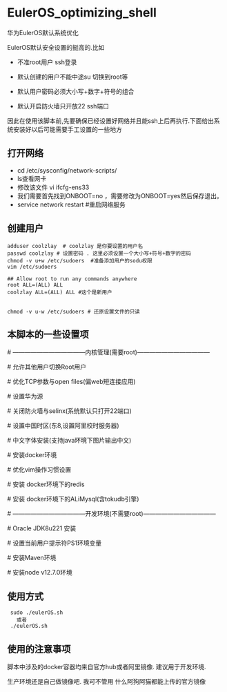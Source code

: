 # EulerOS_optimizing_shell
华为EulerOS默认系统优化

EulerOS默认安全设置的挺高的.比如

* 不准root用户 ssh登录

* 默认创建的用户不能中途su 切换到root等

* 默认用户密码必须大小写+数字+符号的组合

* 默认开启防火墙只开放22 ssh端口

  

因此在使用该脚本前,先要确保已经设置好网络并且能ssh上后再执行.下面给出系统安装好以后可能需要手工设置的一些地方

## 打开网络
* cd /etc/sysconfig/network-scripts/ 
* ls查看网卡
* 修改该文件 vi ifcfg-ens33
* 我们需要首先找到ONBOOT=no ，需要修改为ONBOOT=yes然后保存退出。 
* service network restart #重启网络服务

## 创建用户

```shell
adduser coolzlay  # coolzlay 是你要设置的用户名
passwd coolzlay # 设置密码 . 这里必须设置一个大小写+符号+数字的密码
chmod -v u+w /etc/sudoers  #准备添加用户的sodu权限
vim /etc/sudoers

## Allow root to run any commands anywhere 
root ALL=(ALL) ALL
coolzlay ALL=(ALL) ALL #这个是新用户


chmod -v u-w /etc/sudoers # 还原设置文件的只读
```



## 本脚本的一些设置项

\# ————————————内核管理(需要root)————————————

\#   允许其他用户切换Root用户

\#  优化TCP参数与open files(偏web短连接应用)

\#   设置华为源

\#  关闭防火墙与selinx(系统默认只打开22端口)

\#  设置中国时区(东8,设置阿里校时服务器)

\#   中文字体安装(支持java环境下图片输出中文)

\#   安装docker环境

\#  优化vim操作习惯设置

\#   安装 docker环境下的redis

\#  安装 docker环境下的ALiMysql(含tokudb引擎)

\# ————————————开发环境(不需要root)————————————

\#  Oracle JDK8u221 安装

\#  设置当前用户提示符PS1环境变量

\#  安装Maven环境

\#   安装node v12.7.0环境



## 使用方式

```shell
 sudo ./eulerOS.sh
   或者
 ./eulerOS.sh
```





## 使用的注意事项

脚本中涉及的docker容器均来自官方hub或者阿里镜像. 建议用于开发环境.

生产环境还是自己做镜像吧. 我可不管用 什么阿狗阿猫都能上传的官方镜像